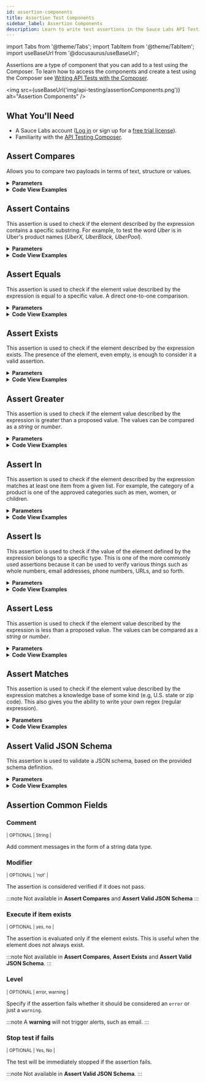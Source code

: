 ```yaml
---
id: assertion-components
title: Assertion Test Components
sidebar_label: Assertion Components
description: Learn to write test assertions in the Sauce Labs API Testing Composer.
---
```


import Tabs from '@theme/Tabs';
import TabItem from '@theme/TabItem';
import useBaseUrl from '@docusaurus/useBaseUrl';

Assertions are a type of component that you can add to a test using the Composer. To learn how to access the components and create a test using the Composer see [Writing API Tests with the Composer](/api-testing/composer/).

<img src={useBaseUrl('img/api-testing/assertionComponents.png')} alt="Assertion Components" />

## What You'll Need
* A Sauce Labs account ([Log in](https://accounts.saucelabs.com/am/XUI/#login/) or sign up for a [free trial license](https://saucelabs.com/sign-up)).
* Familiarity with the [API Testing Composer](/api-testing/composer/).

## Assert Compares

Allows you to compare two payloads in terms of text, structure or values.

<details><summary><strong>Parameters</strong></summary>

<table id="table-api">
  <tbody>
  <tr>
  <td colSpan='2'>Fields</td>
  </tr>
    <tr>
     <td><strong>Expression 1</strong></td>
     <td><p><small>| REQUIRED | STRING |</small></p><p>The first payload you want to compare.</p></td>
    </tr>
    <tr>
     <td><strong>Expression 2</strong></td>
     <td><p><small>| REQUIRED | STRING |</small></p><p>The second payload you want to compare.</p></td>
    </tr>
    <tr>
     <td><strong>Mode</strong></td>
     <td><p><small>| REQUIRED | Text, values, structure |</small></p><p>The comparator you wish to use. <code>text</code> compares the text of the two payloads as plain text, <code>values</code> compares the two payloads regardless the text layout, <code>structure</code> compares only the structure of the two payloads.</p></td>
    </tr>
    <tr>
     <td><strong>Strict</strong></td>
     <td><p><small>| OPTIONAL | Yes, No |</small></p><p>Comparison includes data types. </p></td>
    </tr>
  </tbody>
</table>

See also [Common Fields](#assertion-common-fields)

<img src={useBaseUrl('img/api-testing/compares.png')} alt="Assertion Compares Pic"/>

</details>
<details><summary><strong>Code View Examples</strong></summary>

```yaml
- id: assert-compares
  expression1: payload1
  expression2: payload2
  mode: text
  strict: "false"
```

```yaml
- id: assert-compares
  expression1: payload1
  expression2: payload2
  mode: values
  strict: "false"
```

```yaml
- id: assert-compares
  expression1: payload1
  expression2: payload2
  mode: structure
  strict: "false"
```
</details>


## Assert Contains

This assertion is used to check if the element described by the expression contains a specific substring. For example, to test the word _Uber_ is in Uber's product names (_UberX, UberBlack, UberPool_).

<details><summary><strong>Parameters</strong></summary>


<table id="table-api">
  <tbody>
  <tr>
  <td colSpan='2'>Fields</td>
  </tr>
    <tr>
     <td><strong>Expression</strong></td>
     <td><p><small>| REQUIRED | Expression |</small></p><p>The path to the element we want to operate on (e.g., <code>payload.ProductID</code>). See <a href="/api-testing/composer/expressions/">Using Expressions</a> for more details.</p></td>
    </tr>
    <tr>
     <td><strong>Value</strong></td>
     <td><p><small>| REQUIRED | String, Number, Boolean |</small></p><p>The value we want to compare the expression to.</p></td>
    </tr>
    <tr>
     <td><strong>Type</strong></td>
     <td><p><small>| OPTIONAL | Auto, String, Number, Boolean |</small></p><p>The type of the value. <code>Auto</code> means the engine will try to identify the type of the value.</p></td>
    </tr>
  </tbody>
</table>

See also [Common Fields](#assertion-common-fields)

</details>
<details><summary><strong>Code View Examples</strong></summary>

```yaml
- id: assert-contains
  expression: data.url
  value: domain.com
```

```yaml
- id: assert-contains
  expression: data.id
  value: ${id}
```

</details>


## Assert Equals

This assertion is used to check if the element value described by the expression is equal to a specific value. A direct one-to-one comparison.

<details><summary><strong>Parameters</strong></summary>

<table id="table-api">
  <tbody>
  <tr>
  <td colSpan='2'>Fields</td>
  </tr>
   <tr>
     <td><strong>Expression</strong></td>
     <td><p><small>| REQUIRED | Expression |</small></p><p>The path to the element we want to operate on (e.g., <code>payload.ProductID</code>). See <a href="/api-testing/composer/expressions/">Using Expressions</a> for more details.</p></td>
    </tr>
    <tr>
     <td><strong>Value</strong></td>
     <td><p><small>| REQUIRED | String, Number, Boolean |</small></p><p>The value we want to compare the expression to.</p></td>
    </tr>
    <tr>
     <td><strong>Type</strong></td>
     <td><p><small>| OPTIONAL | Auto, String, Number, Boolean |</small></p><p>The type of the value. <code>Auto</code> means the engine will try to identify the type of the value.</p></td>
    </tr>
  </tbody>
</table>

See also [Common Fields](#assertion-common-fields)

</details>
<details><summary><strong>Code View Examples</strong></summary>

```yaml
- id: assert-equals
  expression: data.code
  value: "500"
```

```yaml
- id: assert-equals
  expression: data.code
  value: 500
```

</details>


## Assert Exists

This assertion is used to check if the element described by the expression exists. The presence of the element, even empty, is enough to consider it a valid assertion.

<details><summary><strong>Parameters</strong></summary>

<table id="table-api">
  <tbody>
  <tr>
  <td colSpan='2'>Fields</td>
  </tr>
    <tr>
     <td><strong>Expression</strong></td>
     <td><p><small>| REQUIRED | Expression |</small></p><p>The path to the element we want to operate on (e.g., <code>payload.ProductID</code>). See <a href="/api-testing/composer/expressions/">Using Expressions</a> for more details.</p></td>
    </tr>
  </tbody>
</table>

See also [Common Fields](#assertion-common-fields)


</details>
<details><summary><strong>Code View Examples</strong></summary>

```yaml
- id: assert-exists
  expression: data.id
```

</details>



## Assert Greater

This assertion is used to check if the element value described by the expression is greater than a proposed value. The values can be compared as a _string_ or _number_.

<details><summary><strong>Parameters</strong></summary>

<table id="table-api">
  <tbody>
  <tr>
  <td colSpan='2'>Fields</td>
  </tr>
    <tr>
     <td><strong>Expression</strong></td>
     <td><p><small>| REQUIRED | Expression |</small></p><p>The path to the element we want to operate on (e.g., <code>payload.ProductID</code>). See <a href="/api-testing/composer/expressions/">Using Expressions</a> for more details.</p></td>
    </tr>
    <tr>
     <td><strong>Value</strong></td>
     <td><p><small>| REQUIRED | String, Number |</small></p><p>The value we want to compare the expression to.</p></td>
    </tr>
  </tbody>
</table>

See also [Common Fields](#assertion-common-fields)

</details>
<details><summary><strong>Code View Examples</strong></summary>

```yaml
- id: assert-greater
  expression: data.code
  value: 4503
```


</details>

## Assert In

This assertion is used to check if the element described by the expression matches at least one item from a given list. For example, the category of a product is one of the approved categories such as men, women, or children.

<details><summary><strong>Parameters</strong></summary>

<table id="table-api">
  <tbody>
  <tr>
  <td colSpan='2'>Fields</td>
  </tr>
    <tr>
     <td><strong>Expression</strong></td>
     <td><p><small>| REQUIRED | Expression |</small></p><p>The path to the element we want to operate on (e.g., <code>payload.ProductID</code>). See <a href="/api-testing/composer/expressions/">Using Expressions</a> for more details.</p></td>
    </tr>
    <tr>
     <td><strong>Value</strong></td>
     <td><p><small>| REQUIRED | String, Number |</small></p><p>The value we want to compare the expression to.</p></td>
    </tr>
  </tbody>
</table>

See also [Common Fields](#assertion-common-fields).

</details>
<details><summary><strong>Code View Examples</strong></summary>


```yaml
- id: assert-in
  expression: data.type
  value:
    - ebook
    - paperbook
```

```yaml
- id: assert-in
  expression: data.price
  value:
    - "5.50"
    - "7"
    - "9.79"
```

</details>


## Assert Is

This assertion is used to check if the value of the element defined by the expression belongs to a specific type. This is one of the more commonly used assertions because it can be used to verify various things such as whole numbers, email addresses, phone numbers, URLs, and so forth.

<details><summary><strong>Parameters</strong></summary>

<table id="table-api">
  <tbody>
  <tr>
  <td colSpan='2'>Fields</td>
  </tr>
    <tr>
     <td><strong>Expression</strong></td>
     <td><p><small>| REQUIRED | Expression |</small></p><p>The path to the element we want to operate on (e.g., <code>payload.ProductID</code>). See <a href="/api-testing/composer/expressions/">Using Expressions</a> for more details.</p></td>
    </tr>
    <tr>
     <td><strong>Type</strong></td>
    <td><p><small>| REQUIRED | Integer, float, url, boolean, phone, email, map, array |</small></p><p>The data type of the value. <code>integer</code> checks if field is an integer value, <code>float</code> checks if field is a decimal value, <code>url</code> checks if the field is a well formatted url, <code>boolean</code> checks if field is a boolean value, <code>phone</code> checks if field contains a valid phone number format, <code>email</code> checks if field is a valid email format, <code>map</code> checks if field is a map type, <code>array</code> checks if the field is an array.</p></td>
    </tr>
  </tbody>
</table>

See also [Common Fields](#assertion-common-fields)

</details>
<details><summary><strong>Code View Examples</strong></summary>

```yaml
- id: assert-is
  expression: data.id
  type: integer
```

</details>

## Assert Less

This assertion is used to check if the element value described by the expression is less than a proposed value. The values can be compared as a _string_ or _number_.

<details><summary><strong>Parameters</strong></summary>

<table id="table-api">
  <tbody>
  <tr>
  <td colSpan='2'>Fields</td>
  </tr>
    <tr>
     <td><strong>Expression</strong></td>
     <td><p><small>| REQUIRED | Expression |</small></p><p>The path to the element we want to operate on (e.g., <code>payload.ProductID</code>). See <a href="/api-testing/composer/expressions/">Using Expressions</a> for more details.</p></td>
    </tr>
    <tr>
     <td><strong>Value</strong></td>
     <td><p><small>| REQUIRED | String, Number |</small></p><p>The value we want to compare the expression to.</p></td>
    </tr>
  </tbody>
</table>

See also [Common Fields](#assertion-common-fields)

</details>
<details><summary><strong>Code View Examples</strong></summary>

```yaml
- id: assert-less
  expression: data.code
  value: 4503
```

</details>

## Assert Matches

This assertion is used to check if the element value described by the expression matches a knowledge base of some kind (e.g, U.S. state or zip code). This also gives you the ability to write your own regex (regular expression).

<details><summary><strong>Parameters</strong></summary>

<table id="table-api">
  <tbody>
  <tr>
  <td colSpan='2'>Fields</td>
  </tr>
    <tr>
     <td><strong>Expression</strong></td>
     <td><p><small>| REQUIRED | Expression |</small></p><p>The path to the element we want to operate on (e.g., <code>payload.ProductID</code>). See <a href="/api-testing/composer/expressions/">Using Expressions</a> for more details.</p></td>
    </tr>
    <tr>
     <td><strong>Type</strong></td>
     <td><p><small>| REQUIRED | 'regex', 'US Zipcode', 'USState', 'credit card', 'country codes', 'currency codes' |</small></p><p>The data type of the value. <code>regex</code> if you want to evaluate the field as a regular expression (specified in regex value), <code>US Zipcode</code> checks if the field is a valid US zip code, <code>US State</code> checks if the field is a valid US State (i.e., 'NY'), <code>credit card</code> checks if the field contains a valid credit card number from the most popular credit cards (i.e. VISA, Mastercard, AMEX), <code>country code</code> checks if the field contains a valid country code (i.e., 'US', 'FR', 'DK'), <code> currency code</code> checks if the fields is a valid currency (i.e., 'USD', 'EUR').</p></td>
    </tr>
    <tr>
     <td><strong>Regex value</strong></td>
     <td><p><small>| REQUIRED, if type is 'regex' | String |</small></p><p>Specify the regular expression you want to use for checking the expression. </p></td>
    </tr>
  </tbody>
</table>

See also [Common Fields](#assertion-common-fields)

</details>
<details><summary><strong>Code View Examples</strong></summary>


```yaml
- id: assert-matches
  expression: data.zipcode
  type: us_zipcodes
```

</details>

## Assert Valid JSON Schema

This assertion is used to validate a JSON schema, based on the provided schema definition.

<details><summary><strong>Parameters</strong></summary>

<table id="table-api">
  <tbody>
  <tr>
  <td colSpan='2'>Fields</td>
  </tr>
    <tr>
     <td><strong>Expression</strong></td>
     <td><p><small>| REQUIRED | Expression |</small></p><p>The path to the element we want to operate on (e.g., <code>payload.ProductID</code>). See <a href="/api-testing/composer/expressions/">Using Expressions</a> for more details.</p></td>
    </tr>
    <tr>
     <td><strong>JSON Schema</strong></td>
     <td><p><small>| REQUIRED | JSON schema definition |</small></p><p>The JSON schema definition. This will be used to validate the JSON passed in the expression field.</p></td>
    </tr>
  </tbody>
</table>

See also [Comment](#comment)

</details>
<details><summary><strong>Code View Examples</strong></summary>

```yaml
- id: set
  var: json_success
  mode: lang
  lang: template
  body: '{ "rectangle" : { "a" : 15, "b" : 5 } }'
```

```yaml
- id: assert-valid-jsonschema
  expression: json_success
  body: '{ "type" : "object", "properties" : { "rectangle" : {"$ref"
    :"#/definitions/Rectangle" } }, "definitions" : { "size" : { "type"
    :"number", "minimum" : 0 }, "Rectangle" : { "type" : "object", "properties"
    : { "a" : {"$ref" : "#/definitions/size"}, "b" : {"$ref" :
    "#/definitions/size"} } } } }'
```

</details>



## Assertion Common Fields

### Comment
<p><small>| OPTIONAL | String |</small></p>
Add comment messages in the form of a string data type.

### Modifier
<p><small>| OPTIONAL | 'not' |</small></p>
The assertion is considered verified if it does not pass.

:::note
Not available in **Assert Compares** and **Assert Valid JSON Schema**
:::

### Execute if item exists
<p><small>| OPTIONAL | yes, no |</small></p>
The assertion is evaluated only if the element exists. This is useful when the element does not always exist.

:::note
Not available in  **Assert Compares**, **Assert Exists** and **Assert Valid JSON Schema**.
:::

### Level
<p><small>| OPTIONAL | error, warning |</small></p>
Specify if the assertion fails whether it should be considered an <code>error</code> or just a <code>warning</code>.

:::note
A **warning** will not trigger alerts, such as email.
:::

### Stop test if fails
<p><small>| OPTIONAL | Yes, No |</small></p>
The test will be immediately stopped if the assertion fails.

:::note
Not available in  **Assert Valid JSON Schema**.
:::